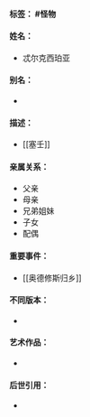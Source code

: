 #### 标签： #怪物 
#### 姓名：
- 忒尔克西珀亚
#### 别名：
- 
#### 描述：
- [[塞壬]]
#### 亲属关系：
- 父亲
- 母亲
- 兄弟姐妹
- 子女
- 配偶
#### 重要事件：
- [[奥德修斯归乡]]
#### 不同版本：
- 
#### 艺术作品：
- 
#### 后世引用：
- 